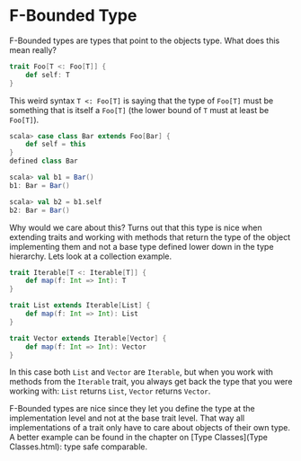 # F-Bounded Type
F-Bounded types are types that point to the objects type.  What does this mean really?

```scala
trait Foo[T <: Foo[T]] {
    def self: T
}
```

This weird syntax `T <: Foo[T]` is saying that the type of `Foo[T]` must be something that is itself a `Foo[T]` (the lower bound of `T` must at least be `Foo[T]`).

```scala
scala> case class Bar extends Foo[Bar] {
    def self = this
}
defined class Bar

scala> val b1 = Bar()
b1: Bar = Bar()

scala> val b2 = b1.self
b2: Bar = Bar()
```

Why would we care about this?  Turns out that this type is nice when extending traits and working with methods that return the type of the object implementing them and not a base type defined lower down in the type hierarchy.  Lets look at a collection example.

```scala
trait Iterable[T <: Iterable[T]] {
    def map(f: Int => Int): T
}

trait List extends Iterable[List] {
    def map(f: Int => Int): List
}

trait Vector extends Iterable[Vector] {
    def map(f: Int => Int): Vector
}
```

In this case both `List` and `Vector` are `Iterable`, but when you work with methods from the `Iterable` trait, you always get back the type that you were working with: `List` returns `List`, `Vector` returns `Vector`.

F-Bounded types are nice since they let you define the type at the implementation level and not at the base trait level.  That way all implementations of a trait only have to care about objects of their own type.  A better example can be found in the chapter on [Type Classes](Type Classes.html): type safe comparable.
